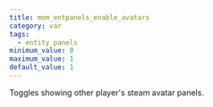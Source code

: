 ```yaml
---
title: mom_entpanels_enable_avatars
category: var
tags:
  - entity panels
minimum_value: 0
maximum_value: 1
default_value: 1
---
```


Toggles showing other player's steam avatar panels.